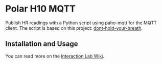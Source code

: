 # Polar H10 MQTT
Publish HR readings with a Python script using paho-mqtt for the MQTT client.
The script is based on this project: [dont-hold-your-breath](https://github.com/kbre93/dont-hold-your-breath).

## Installation and Usage
You can read more on the [Interaction Lab Wiki](https://interaction-lab.wiki.utwente.nl/public:tutorial:tutorial_polar-h10-real-time).

